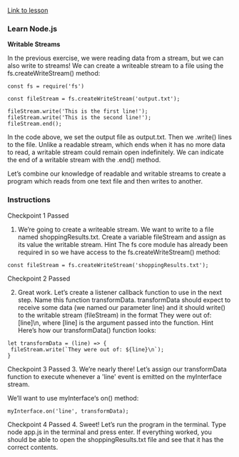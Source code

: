 [Link to lesson](https://www.codecademy.com/paths/create-a-back-end-app-with-javascript/tracks/bapi-learn-express/modules/introduction-to-node-js/lessons/node/exercises/node-stream-output)

### Learn Node.js

**Writable Streams**

In the previous exercise, we were reading data from a stream, but we can also write to streams! We can create a writeable stream to a file using the fs.createWriteStream() method:
```
const fs = require('fs')

const fileStream = fs.createWriteStream('output.txt');

fileStream.write('This is the first line!'); 
fileStream.write('This is the second line!');
fileStream.end();
```
In the code above, we set the output file as output.txt. Then we .write() lines to the file. Unlike a readable stream, which ends when it has no more data to read, a writable stream could remain open indefinitely. We can indicate the end of a writable stream with the .end() method.

Let’s combine our knowledge of readable and writable streams to create a program which reads from one text file and then writes to another.

### Instructions

Checkpoint 1 Passed
1. We’re going to create a writeable stream. We want to write to a file named shoppingResults.txt. Create a variable fileStream and assign as its value the writable stream.
Hint
The fs core module has already been required in so we have access to the fs.createWriteStream() method:
```
const fileStream = fs.createWriteStream('shoppingResults.txt');
```
Checkpoint 2 Passed

2. Great work. Let’s create a listener callback function to use in the next step. Name this function transformData. transformData should expect to receive some data (we named our parameter line) and it should write() to the writable stream (fileStream) in the format They were out of: [line]\n, where [line] is the argument passed into the function.
Hint
Here’s how our transformData() function looks:
```
let transformData = (line) => {
 fileStream.write(`They were out of: ${line}\n`); 
}
```
Checkpoint 3 Passed
3. We’re nearly there! Let’s assign our transformData function to execute whenever a 'line' event is emitted on the myInterface stream.

We’ll want to use myInterface‘s on() method:
```
myInterface.on('line', transformData);
```
Checkpoint 4 Passed
4. Sweet! Let’s run the program in the terminal. Type node app.js in the terminal and press enter. If everything worked, you should be able to open the shoppingResults.txt file and see that it has the correct contents.
